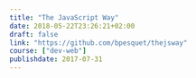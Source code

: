 ```yaml
---
title: "The JavaScript Way"
date: 2018-05-22T23:26:21+02:00
draft: false
link: "https://github.com/bpesquet/thejsway"
course: ["dev-web"]
publishdate: 2017-07-31
---
```


